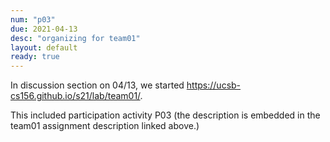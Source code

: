 ```yaml
---
num: "p03"
due: 2021-04-13
desc: "organizing for team01"
layout: default
ready: true
---
```


In discussion section on 04/13, we started <https://ucsb-cs156.github.io/s21/lab/team01/>.

This included participation activity P03 (the description is embedded in the team01 assignment description linked above.)

